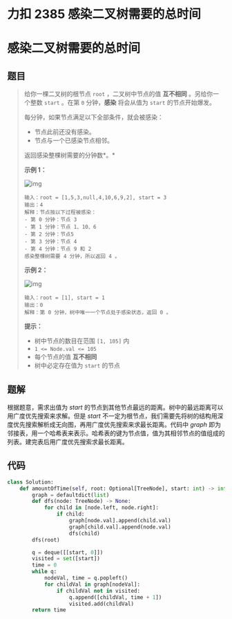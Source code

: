 # 力扣 2385 感染二叉树需要的总时间


# 感染二叉树需要的总时间

## 题目

> 给你一棵二叉树的根节点 `root` ，二叉树中节点的值 **互不相同** 。另给你一个整数 `start` 。在第 `0` 分钟，**感染** 将会从值为 `start` 的节点开始爆发。
>
> 每分钟，如果节点满足以下全部条件，就会被感染：
>
> - 节点此前还没有感染。
> - 节点与一个已感染节点相邻。
>
> 返回感染整棵树需要的分钟数*。*
>
>  
>
> **示例 1：**
>
> ![img](https://assets.leetcode.com/uploads/2022/06/25/image-20220625231744-1.png)
>
> ```
> 输入：root = [1,5,3,null,4,10,6,9,2], start = 3
> 输出：4
> 解释：节点按以下过程被感染：
> - 第 0 分钟：节点 3
> - 第 1 分钟：节点 1、10、6
> - 第 2 分钟：节点5
> - 第 3 分钟：节点 4
> - 第 4 分钟：节点 9 和 2
> 感染整棵树需要 4 分钟，所以返回 4 。
> ```
>
> **示例 2：**
>
> ![img](https://assets.leetcode.com/uploads/2022/06/25/image-20220625231812-2.png)
>
> ```
> 输入：root = [1], start = 1
> 输出：0
> 解释：第 0 分钟，树中唯一一个节点处于感染状态，返回 0 。
> ```
>
>  
>
> **提示：**
>
> - 树中节点的数目在范围 `[1, 105]` 内
> - `1 <= Node.val <= 105`
> - 每个节点的值 **互不相同**
> - 树中必定存在值为 `start` 的节点

## 题解

根据题意，需求出值为 $\textit{start}$ 的节点到其他节点最远的距离。树中的最远距离可以用广度优先搜索来求解。但是 $\textit{start}$ 不一定为根节点，我们需要先将树的结构用深度优先搜索解析成无向图，再用广度优先搜索来求最长距离。代码中 $\textit{graph}$ 即为邻接表，用一个哈希表来表示。哈希表的键为节点值，值为其相邻节点的值组成的列表。建完表后用广度优先搜索求最长距离。

## 代码

```python
class Solution:
    def amountOfTime(self, root: Optional[TreeNode], start: int) -> int:
        graph = defaultdict(list)
        def dfs(node: TreeNode) -> None:
            for child in [node.left, node.right]:
                if child:
                    graph[node.val].append(child.val)
                    graph[child.val].append(node.val)
                    dfs(child)
        dfs(root)

        q = deque([[start, 0]])
        visited = set([start])
        time = 0
        while q:
            nodeVal, time = q.popleft()
            for childVal in graph[nodeVal]:
                if childVal not in visited:
                    q.append([childVal, time + 1])
                    visited.add(childVal)
        return time
```


